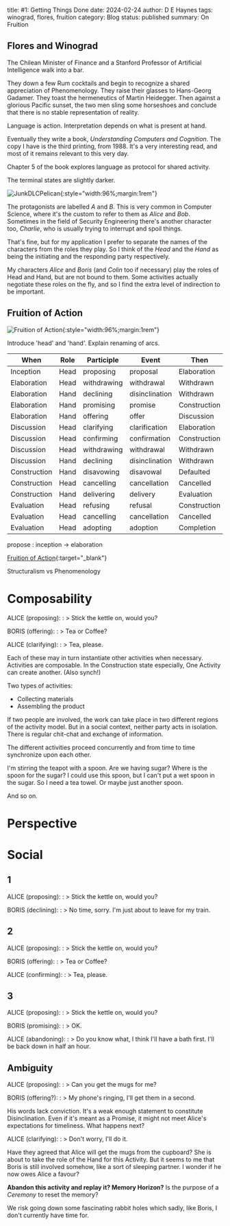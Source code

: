 title: #1: Getting Things Done
date: 2024-02-24
author: D E Haynes
tags: winograd, flores, fruition
category: Blog
status: published
summary: On Fruition

Flores and Winograd
-------------------

The Chilean Minister of Finance and a Stanford Professor of Artificial Intelligence walk into a bar.

They down a few Rum cocktails and begin to recognize a shared appreciation of Phenomenology.
They raise their glasses to Hans-Georg Gadamer. They toast the hermeneutics of Martin Heidegger.
Then against a glorious Pacific sunset, the two men sling some horseshoes and conclude that there is no stable
representation of reality.

Language is action. Interpretation depends on what is present at hand.

Eventually they write a book, *Understanding Computers and Cognition*.
The copy I have is the third printing, from 1988. It's a very interesting read, and most of it remains relevant to this
very day.

Chapter 5 of the book explores language as protocol for shared activity.

The terminal states are slightly darker.

![JunkDLCPelican]({static}/img/UCAC_fig5-1.png){:style="width:96%;margin:1rem"}


The protagonists are labelled *A* and *B*. This is very common in Computer Science, where it's the custom
to refer to them as *Alice* and *Bob*. Sometimes in the field of Security Engineering there's another character
too, *Charlie*, who is usually trying to interrupt and spoil things.

That's fine, but for my application I prefer to separate the names of the characters from the roles they play.
So I think of the *Head* and the *Hand* as being the initiating and the responding party respectively.

My characters *Alice* and *Boris* (and *Colin* too if necessary) play the roles of Head and Hand, but are not bound to them.
Some activities actually negotiate these roles on the fly, and so I find the extra level of indirection to be important.

Fruition of Action
------------------

![Fruition of Action]({static}/img/fruition.png){:style="width:96%;margin:1rem"}

Introduce 'head' and 'hand'. Explain renaming of arcs.

| When          | Role  | Participle    | Event         | Then          |
|---------------|-------|---------------|---------------|---------------|
| Inception     | Head  | proposing     | proposal      | Elaboration   |
| Elaboration   | Head  | withdrawing   | withdrawal    | Withdrawn     |
| Elaboration   | Hand  | declining     | disinclination| Withdrawn     |
| Elaboration   | Hand  | promising     | promise       | Construction  |
| Elaboration   | Hand  | offering      | offer         | Discussion    |
| Discussion    | Head  | clarifying    | clarification | Elaboration   |
| Discussion    | Head  | confirming    | confirmation  | Construction  |
| Discussion    | Head  | withdrawing   | withdrawal    | Withdrawn     |
| Discussion    | Hand  | declining     | disinclination| Withdrawn     |
| Construction  | Hand  | disavowing    | disavowal     | Defaulted     |
| Construction  | Head  | cancelling    | cancellation  | Cancelled     |
| Construction  | Hand  | delivering    | delivery      | Evaluation    |
| Evaluation    | Head  | refusing      | refusal       | Construction  |
| Evaluation    | Head  | cancelling    | cancellation  | Cancelled     |
| Evaluation    | Head  | adopting      | adoption      | Completion    |

propose
:   inception -> elaboration

[Fruition of Action]({static}/doc/fruition_of_action.pdf){:target="_blank"}

Structuralism vs Phenomenology

Composability
=============

ALICE (proposing):
: > Stick the kettle on, would you?

BORIS (offering):
: > Tea or Coffee?

ALICE (clarifying):
: > Tea, please.

Each of these may in turn instantiate other activities when necessary.
Activities are composable. In the Construction state especially, One Activity can create another.
(Also synch!)

Two types of activities:

* Collecting materials
* Assembling the product

If two people are involved, the work can take place in two different regions of the activity model.
But in a social context, neither party acts in isolation. There is regular chit-chat and exchange of information.

The different activities proceed concurrently and from time to time synchronize upon each other.

I'm stirring the teapot with a spoon. Are we having sugar? Where is the spoon for the sugar?
I could use this spoon, but I can't put a wet spoon in the sugar.
So I need a tea towel. Or maybe just another spoon.

And so on.

Perspective
===========

Social
======

1
-

ALICE (proposing):
: > Stick the kettle on, would you?

BORIS (declining):
: > No time, sorry. I'm just about to leave for my train.

2
-

ALICE (proposing):
: > Stick the kettle on, would you?

BORIS (offering):
: > Tea or Coffee?

ALICE (confirming):
: > Tea, please.

3
-

ALICE (proposing):
: > Stick the kettle on, would you?

BORIS (promising):
: > OK.

ALICE (abandoning):
: > Do you know what, I think I'll have a bath first. I'll be back down in half an hour.

Ambiguity
---------

ALICE (proposing):
: > Can you get the mugs for me?

BORIS (offering?):
: > My phone's ringing, I'll get them in a second.

His words lack conviction. It's a weak enough statement to constitute Disinclination.
Even if it's meant as a Promise, it might not meet Alice's expectations for timeliness.
What happens next?

ALICE (clarifying):
: > Don't worry, I'll do it.

Have they agreed that Alice will get the mugs from the cupboard?
She is about to take the role of the Hand for this Activity.
But it seems to me that Boris is still involved somehow, like a sort of sleeping partner.
I wonder if he now owes Alice a favour?

**Abandon this activity and replay it? Memory Horizon?**
Is the purpose of a *Ceremony* to reset the memory?

We risk going down some fascinating rabbit holes which sadly, like Boris, I don't
currently have time for.
